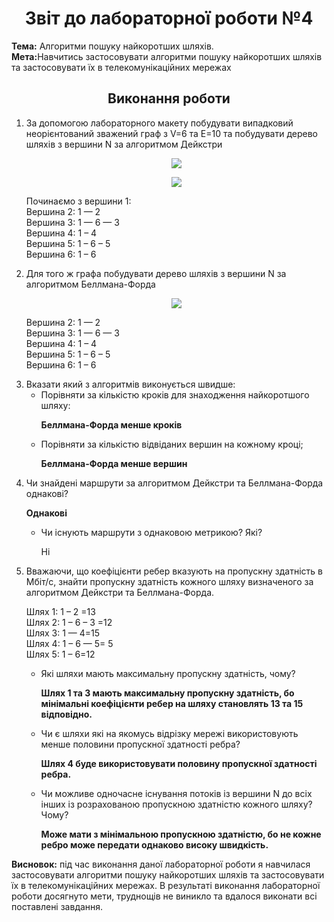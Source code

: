<h1 align="center">Звіт до лабораторної роботи №4</h1>
<strong>Тема:</strong> Алгоритми пошуку найкоротших шляхів. <br>
<strong>Мета:</strong>Навчитись застосовувати алгоритми пошуку найкоротших шляхів та застосовувати їх в телекомунікаційних мережах

<h2 align="center">Виконання роботи</h2>
<ol>
 <li>За допомогою лабораторного макету побудувати випадковий неорієнтований зважений граф з V=6 та E=10 та побудувати дерево шляхів з вершини N за алгоритмом Дейкстри  <p align="center"><img src="1"></p>
   <p align="center"><img src="2"></p> 
<p>Починаємо з вершини 1: <br>
Вершина 2: 1 —  2 <br>
Вершина 3: 1 — 6 —  3 <br>
Вершина 4: 1 – 4<br>
Вершина 5: 1 – 6 – 5<br>
Вершина 6: 1 – 6<br>
   <p/>
</li>
  <li>Для того ж графа побудувати дерево шляхів з вершини N за алгоритмом Беллмана-Форда
    <p align="center"><img src="3"></p>
    <p>Вершина 2: 1 —  2<br>
Вершина 3: 1 — 6 —  3<br>
Вершина 4: 1 – 4<br>
Вершина 5: 1 – 6 – 5<br>
Вершина 6: 1 – 6<br>
</p>  
  </li> 
  <li>Вказати який з алгоритмів виконується швидше:
  <ul>
   <li>Порівняти за кількістю кроків для знаходження найкоротшого шляху:
     <p><b>Беллмана-Форда менше кроків</b></p>
     </li>
    <li>Порівняти за кількістю відвіданих вершин на кожному кроці;
     <p><b> Беллмана-Форда менше вершин</b></p>
</li>
   </ul>
  </li>
  <li>Чи знайдені маршрути за алгоритмом Дейкстри та Беллмана-Форда однакові? <p><b>Однакові</b></p>
    <ul><li>Чи існують маршрути з однаковою метрикою? Які? <p><b></b>Ні</p></li></ul>
  </li>
 <li>Вважаючи, що коефіцієнти ребер вказують на пропускну здатність в Мбіт/с, знайти пропускну здатність кожного шляху визначеного за алгоритмом Дейкстри та Беллмана-Форда. 
 <p>
  Шлях 1: 1 – 2 =13 <br>
Шлях 2: 1 – 6 – 3 =12 <br>
Шлях 3: 1 — 4=15 <br>
Шлях 4:  1 – 6 — 5= 5 <br>
Шлях 5: 1 – 6=12 <br>
</p>
 <ul>
  <li>Які шляхи мають максимальну пропускну здатність, чому?
   <p><b>Шлях 1 та 3 мають максимальну пропускну здатність, бо мінімальні коефіцієнти ребер на шляху становлять 13 та 15 відповідно.</b></p>
  </li>
  <li>Чи є шляхи які на якомусь відрізку мережі використовують менше половини пропускної здатності ребра?
   <p><b>Шлях 4 буде використовувати половину пропускної здатності ребра.</b></p>
  </li>
  <li>Чи можливе одночасне існування потоків із вершини N до всіх інших із розрахованою пропускною здатністю кожного шляху? Чому?
   <p><b>Може мати з мінімальною пропускною здатністю, бо не кожне ребро може передати однаково високу швидкість.</b></p>
  </li>
      </ul>
 </li>
</ol>  
<strong>Висновок:</strong> під час виконання даної лабораторної роботи я навчилася застосовувати алгоритми пошуку найкоротших шляхів та застосовувати їх в телекомунікаційних мережах.  В результаті виконання лабораторної роботи досягнуто мети, труднощів не виникло та вдалося виконати всі поставлені завдання.
 


